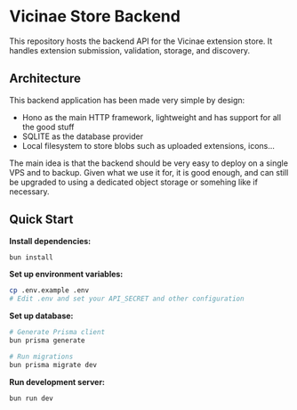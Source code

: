 # Vicinae Store Backend

This repository hosts the backend API for the Vicinae extension store. It handles extension submission, validation, storage, and discovery.

## Architecture 

This backend application has been made very simple by design:
- Hono as the main HTTP framework, lightweight and has support for all the good stuff
- SQLITE as the database provider
- Local filesystem to store blobs such as uploaded extensions, icons...

The main idea is that the backend should be very easy to deploy on a single VPS and to backup.
Given what we use it for, it is good enough, and can still be upgraded to using a dedicated object storage or somehing like if necessary.

## Quick Start

**Install dependencies:**
```sh
bun install
```

**Set up environment variables:**
```sh
cp .env.example .env
# Edit .env and set your API_SECRET and other configuration
```

**Set up database:**
```sh
# Generate Prisma client
bun prisma generate

# Run migrations
bun prisma migrate dev
```

**Run development server:**
```sh
bun run dev
```
